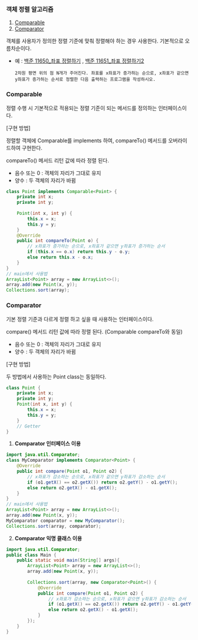### 객체 정렬 알고리즘

1. [Comparable](#Comparable)
2. [Comparator](#Comparator)

객체를 사용자가 정의한 정렬 기준에 맞춰 정렬해야 하는 경우 사용한다. 기본적으로 오름차순이다.

- 예 : [백준 11650_좌표 정렬하기](https://www.acmicpc.net/problem/11650) , [백준 11651_좌표 정렬하기2](https://www.acmicpc.net/problem/11651)
  ```
  2차원 평면 위의 점 N개가 주어진다. 좌표를 x좌표가 증가하는 순으로, x좌표가 같으면 y좌표가 증가하는 순서로 정렬한 다음 출력하는 프로그램을 작성하시오.
  ```

### Comparable

정렬 수행 시 기본적으로 적용되는 정렬 기준이 되는 메서드를 정의하는 인터페이스이다. 

[구현 방법]

정렬할 객체에 Comparable를 implements 하여, compareTo() 메서드를 오버라이드하여 구현한다.

compareTo() 메서드 리턴 값에 따라 정렬 된다.
- 음수 또는 0 : 객체의 자리가 그대로 유지
- 양수 : 두 객체의 자리가 바뀜

```java
class Point implements Comparable<Point> {
    private int x;
    private int y;
    
    Point(int x, int y) {
        this.x = x;
        this.y = y;
    }
    @Override
    public int compareTo(Point o) {
        // x좌표가 증가하는 순으로, x좌표가 같으면 y좌표가 증가하는 순서
        if (this.x == o.x) return this.y - o.y;
        else return this.x - o.x;
    }
}
// main에서 사용법
ArrayList<Point> array = new ArrayList<>();
array.add(new Point(x, y));
Collections.sort(array);
```

### Comparator

기본 정렬 기준과 다르게 정렬 하고 싶을 때 사용하는 인터페이스이다.

compare() 메서드 리턴 값에 따라 정렬 된다. (Comparable compareTo와 동일)
- 음수 또는 0 : 객체의 자리가 그대로 유지
- 양수 : 두 객체의 자리가 바뀜

[구현 방법]

두 방법에서 사용하는 Point class는 동일하다.

```java
class Point {
    private int x;
    private int y;
    Point(int x, int y) {
        this.x = x;
        this.y = y;
    }
    // Getter
}
```

1. **Comparator 인터페이스 이용**

```java
import java.util.Comparator;
class MyComparator implements Comparator<Point> {
    @Override
    public int compare(Point o1, Point o2) {
        // x좌표가 감소하는 순으로, x좌표가 같으면 y좌표가 감소하는 순서
        if (o1.getX() == o2.getX()) return o2.getY() - o1.getY();
        else return o2.getX() - o1.getX();
    }
}
// main에서 사용법
ArrayList<Point> array = new ArrayList<>();
array.add(new Point(x, y));
MyComparator comparator = new MyComparator();
Collections.sort(array, comparator);
```

2. **Comparator 익명 클래스 이용**

```java
import java.util.Comparator;
public class Main {
    public static void main(String[] args){
        ArrayList<Point> array = new ArrayList<>();
        array.add(new Point(x, y));
        
        Collections.sort(array, new Comparator<Point>() {
            @Override
            public int compare(Point o1, Point o2) {
                // x좌표가 감소하는 순으로, x좌표가 같으면 y좌표가 감소하는 순서
                if (o1.getX() == o2.getX()) return o2.getY() - o1.getY();
                else return o2.getX() - o1.getX();
            }
        });
    }
}
```
